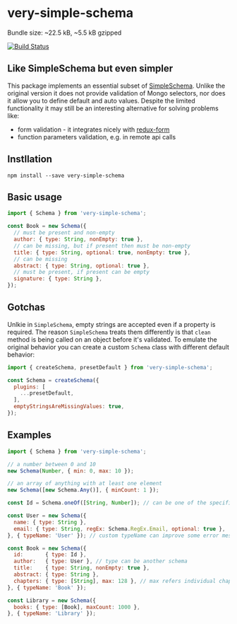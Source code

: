 # very-simple-schema

Bundle size: ~22.5 kB, ~5.5 kB gzipped

[![Build Status](https://travis-ci.org/apendua/very-simple-schema.svg?branch=master)](https://travis-ci.org/apendua/very-simple-schema)

## Like SimpleSchema but even simpler

This package implements an essential subset of [SimpleSchema](https://github.com/aldeed/node-simple-schema).
Unlike the original version it does not provide validation of Mongo selectors, nor does it allow you to define default and auto values.
Despite the limited functionality it may still be an interesting alternative for solving problems like:

- form validation - it integrates nicely with [redux-form](https://github.com/erikras/redux-form)
- function parameters validation, e.g. in remote api calls

## Instllation

```
npm install --save very-simple-schema
```

## Basic usage

```javascript
import { Schema } from 'very-simple-schema';

const Book = new Schema({
  // must be present and non-empty
  author: { type: String, nonEmpty: true },
  // can be missing, but if present then must be non-empty
  title: { type: String, optional: true, nonEmpty: true },
  // can be missing
  abstract: { type: String, optional: true },
  // must be present, if present can be empty
  signature: { type: String },
});
```

## Gotchas

Unlkie in `SimpleSchema`, empty strings are accepted even if a property is required. The reason `SimpleSchema` treats them
differently is that `clean` method is being called on an object before it's validated. To emulate the original behavior
you can create a custom `Schema` class with different default behavior:
```javascript
import { createSchema, presetDefault } from 'very-simple-schema';

const Schema = createSchema({
  plugins: [
    ...presetDefault,
  ],
  emptyStringsAreMissingValues: true,
});
```

## Examples

```javascript
import { Schema } from 'very-simple-schema';

// a number between 0 and 10
new Schema(Number, { min: 0, max: 10 });

// an array of anything with at least one element
new Schema([new Schema.Any()], { minCount: 1 });

const Id = Schema.oneOf([String, Number]); // can be one of the specified types

const User = new Schema({
  name: { type: String },
  email: { type: String, regEx: Schema.RegEx.Email, optional: true },
}, { typeName: 'User' }); // custom typeName can improve some error messages

const Book = new Schema({
  id:       { type: Id },
  author:   { type: User }, // type can be another schema
  title:    { type: String, nonEmpty: true },
  abstract: { type: String },
  chapters: { type: [String], max: 128 }, // max refers individual chapter
}, { typeName: 'Book' });

const Library = new Schema({
  books: { type: [Book], maxCount: 1000 },
}, { typeName: 'Library' });
```
